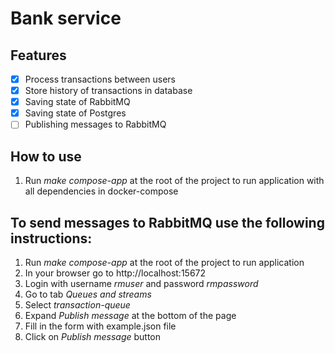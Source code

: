 # Bank service

## Features

- [x] Process transactions between users
- [x] Store history of transactions in database
- [x] Saving state of RabbitMQ
- [x] Saving state of Postgres
- [ ] Publishing messages to RabbitMQ

## How to use

1. Run *make compose-app* at the root of the project to run application with all dependencies in docker-compose

## To send messages to RabbitMQ use the following instructions:

1. Run *make compose-app* at the root of the project to run application
2. In your browser go to http://localhost:15672
3. Login with username *rmuser* and password *rmpassword*
4. Go to tab *Queues and streams*
5. Select *transaction-queue*
6. Expand *Publish message* at the bottom of the page 
7. Fill in the form with example.json file 
8. Click on *Publish message* button
